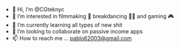 - 👋 Hi, I’m @CGteknyc
- 👀 I’m interested in filmmaking 🎥 breakdancing 🕺🏾 and gaming 🎮
- 🌱 I’m currently learning all types of new shit
- 💞️ I’m looking to collaborate on passive income apps
- 📫 How to reach me ... pablo62003@gmail.com

<!---
CGteknyc/CGteknyc is a ✨ special ✨ repository because its `README.md` (this file) appears on your GitHub profile.
You can click the Preview link to take a look at your changes.
--->

